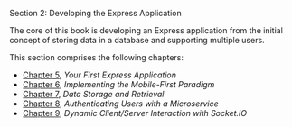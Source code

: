 Section 2: Developing the Express Application

The core of this book is developing an Express application from the initial concept of storing data in a database and supporting multiple users.

This section comprises the following chapters:

*   [Chapter 5](582d3898-0135-430c-8b6e-8326f287e18b.xhtml), *Your First Express Application*
*   [Chapter 6](db8b0ab8-181f-4d8d-9088-a9962ec461b8.xhtml), *Implementing the Mobile-First Paradigm*
*   [Chapter 7](ae8529e5-3a08-45cc-89e9-82895eb45641.xhtml), *Data Storage and Retrieval*
*   [Chapter 8](1ef2de06-5b7d-44c8-a132-55f822d113cf.xhtml), *Authenticating Users with a Microservice*
*   [Chapter 9](3d687da9-7857-4c79-915b-b5b79873748c.xhtml), *Dynamic Client/Server Interaction with Socket.IO*
